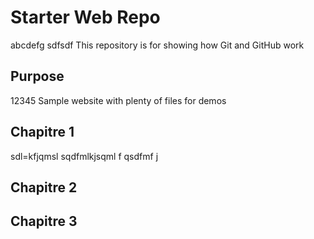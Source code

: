 # Starter Web Repo
abcdefg sdfsdf
This repository is for showing how Git and GitHub work

## Purpose
12345
Sample website with plenty of files for demos


## Chapitre 1

sdl=kfjqmsl sqdfmlkjsqml f qsdfmf j

## Chapitre 2


## Chapitre 3
